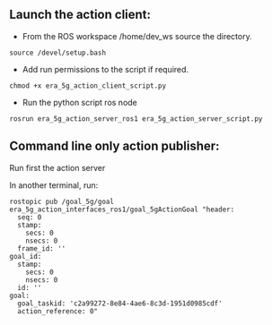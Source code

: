 ## Launch the action client:

* From the ROS workspace /home/dev_ws source the directory.

```shell
source /devel/setup.bash
```

* Add run permissions to the script if required.

```shell
chmod +x era_5g_action_client_script.py 
```

* Run the python script ros node

```shell
rosrun era_5g_action_server_ros1 era_5g_action_server_script.py 
```

## Command line only action publisher:

Run first the action server 

In another terminal, run:

```shell
rostopic pub /goal_5g/goal era_5g_action_interfaces_ros1/goal_5gActionGoal "header:
  seq: 0
  stamp:
    secs: 0
    nsecs: 0
  frame_id: ''
goal_id:
  stamp:
    secs: 0
    nsecs: 0
  id: ''
goal:
  goal_taskid: 'c2a99272-8e84-4ae6-8c3d-1951d0985cdf'
  action_reference: 0" 
```
